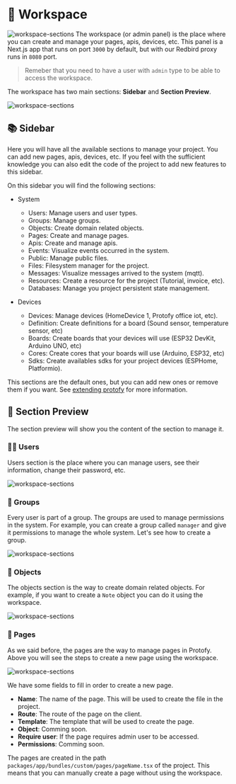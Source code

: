 # 💼 Workspace
![workspace-sections](https://raw.githubusercontent.com/Protofy-xyz/Protofy/assets/events/events-1.png)
The workspace (or admin panel) is the place where you can create and manage your pages, apis, devices, etc. This panel is a Next.js app that runs on port `3000` by default, but with our Redbird proxy runs in `8080` port.

> Remeber that you need to have a user with `admin` type to be able to access the workspace.

The workspace has two main sections: **Sidebar** and **Section Preview**.

![workspace-sections](https://raw.githubusercontent.com/Protofy-xyz/Protofy/assets/workspace/sections.png)

## 📚 Sidebar
Here you will have all the available sections to manage your project. You can add new pages, apis, devices, etc. If you feel with the sufficient knowledge you can also edit the code of the project to add new features to this sidebar. 

On this sidebar you will find the following sections:

- System
  - Users: Manage users and user types.
  - Groups: Manage groups.
  - Objects: Create domain related objects.
  - Pages: Create and manage pages.
  - Apis: Create and manage apis.
  - Events: Visualize events occurred in the system.
  - Public: Manage public files.
  - Files: Filesystem manager for the project.
  - Messages: Visualize messages arrived to the system (mqtt).
  - Resources: Create a resource for the project (Tutorial, invoice, etc).
  - Databases: Manage you project persistent state management. 

- Devices
  - Devices: Manage devices (HomeDevice 1, Protofy office iot, etc).
  - Definition: Create definitions for a board (Sound sensor, temperature sensor, etc)
  - Boards: Create boards that your devices will use (ESP32 DevKit, Arduino UNO, etc)
  - Cores: Create cores that your boards will use (Arduino, ESP32, etc)
  - Sdks: Create availables sdks for your project devices (ESPHome, Platformio). 

This sections are the default ones, but you can add new ones or remove them if you want. See [extending protofy](/docs/extending-protofy.md) for more information.

## 📱 Section Preview
The section preview will show you the content of the section to manage it.

### 🧑‍💻 Users
Users section is the place where you can manage users, see their information, change their password, etc.

![workspace-sections](https://raw.githubusercontent.com/Protofy-xyz/Protofy/assets/users/create-user.png)

### 👥 Groups
Every user is part of a group. The groups are used to manage permissions in the system. For example, you can create a group called `manager` and give it permissions to manage the whole system. Let's see how to create a group. 

![workspace-sections](https://raw.githubusercontent.com/Protofy-xyz/Protofy/assets/groups/create-group.gif)

### 🧩 Objects
The objects section is the way to create domain related objects. For example, if you want to create a `Note` object you can do it using the workspace.

![workspace-sections](https://raw.githubusercontent.com/Protofy-xyz/Protofy/assets/objects/create-object.gif)

### 📄 Pages
As we said before, the pages are the way to manage pages in Protofy. Above you will see the steps to create a new page using the workspace. 

![workspace-sections](https://raw.githubusercontent.com/Protofy-xyz/Protofy/assets/pages/create-page.gif)

We have some fields to fill in order to create a new page. 
  - **Name**: The name of the page. This will be used to create the file in the project.
  - **Route**: The route of the page on the client.  
  - **Template**: The template that will be used to create the page.
  - **Object**: Comming soon.
  - **Require user**: If the page requires admin user to be accessed. 
  - **Permissions**: Comming soon. 

The pages are created in the path `packages/app/bundles/custom/pages/pageName.tsx` of the project. This means that you can manually create a page without using the workspace. 

